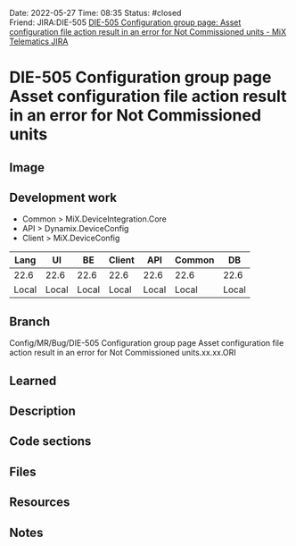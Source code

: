 Date: 2022-05-27 Time: 08:35
Status: #closed  
Friend: 
JIRA:DIE-505
[DIE-505 Configuration group page: Asset configuration file action result in an error for Not Commissioned units - MiX Telematics JIRA](https://jira.mixtelematics.com/browse/DIE-505)

# DIE-505 Configuration group page Asset configuration file action result in an error for Not Commissioned units

## Image


## Development work

- Common > MiX.DeviceIntegration.Core
- API > Dynamix.DeviceConfig
- Client > MiX.DeviceConfig

| Lang  | UI    | BE    | Client | API   | Common | DB    |
| ----- | ----- | ----- | ------ | ----- | ------ | ----- |
| 22.6  | 22.6  | 22.6  | 22.6   | 22.6  | 22.6   | 22.6  |
| Local | Local | Local | Local  | Local | Local  | Local |

## Branch
Config/MR/Bug/DIE-505 Configuration group page Asset configuration file action result in an error for Not Commissioned units.xx.xx.ORI

## Learned

## Description

## Code sections

## Files

## Resources

## Notes

